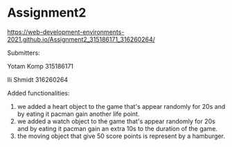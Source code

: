 # Assignment2
https://web-development-environments-2021.github.io/Assignment2_315186171_316260264/

Submitters:

Yotam Komp 315186171

Ili Shmidt 316260264

Added functionalities:
1. we added a heart object to the game that's appear randomly for 20s and by eating it pacman gain another life point.
2. we added a watch object to the game that's appear randomly for 20s and by eating it pacman gain an extra 10s to the duration of the game.
3. the moving object that give 50 score points is represent by a hamburger.

 
